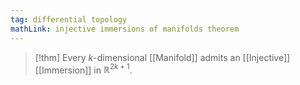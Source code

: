 ```yaml
---
tag: differential topology
mathLink: injective immersions of manifolds theorem
---
```

>[!thm]
>Every $k$-dimensional [[Manifold]] admits an [[Injective]] [[Immersion]] in $\mathbb{R}^{2k+1}$.

